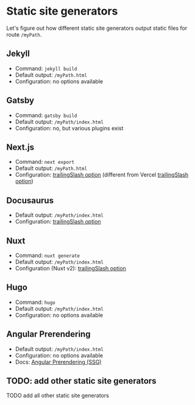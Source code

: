 
# Static site generators

Let's figure out how different static site generators output static files for route `/myPath`.

## Jekyll

- Command: `jekyll build`
- Default output: `/myPath.html`
- Configuration: no options available

## Gatsby

- Command: `gatsby build`
- Default output: `/myPath/index.html` 
- Configuration: no, but various plugins exist

## Next.js

- Command: `next export`
- Default output: `/myPath.html`
- Configuration: [trailingSlash option](https://nextjs.org/docs/api-reference/next.config.js/trailing-slash) (different from Vercel [trailingSlash option](https://vercel.com/docs/configuration#project/trailing-slash))

## Docusaurus

- Default output: `/myPath/index.html`
- Configuration: [trailingSlash option](https://docusaurus.io/docs/docusaurus.config.js#trailing-slash)

## Nuxt

- Command: `nuxt generate`
- Default output: `/myPath/index.html`
- Configuration (Nuxt v2): [trailingSlash option](https://nuxtjs.org/docs/2.x/configuration-glossary/configuration-router#trailingslash)

## Hugo

- Command: `hugo`
- Default output: `/myPath/index.html`
- Configuration: no options available

## Angular Prerendering

- Default output: `/myPath/index.html`
- Configuration: no options available
- Docs: [Angular Prerendering (SSG)](https://angular.dev/guide/prerendering)

## TODO: add other static site generators

TODO add all other static site generators

